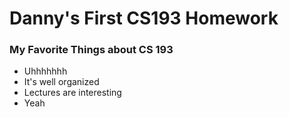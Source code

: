 # Danny's First CS193 Homework

### My Favorite Things about CS 193
- Uhhhhhhh
- It's well organized
- Lectures are interesting
- Yeah

